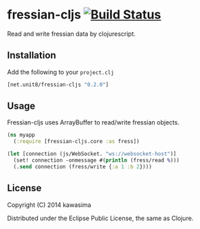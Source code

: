 # fressian-cljs [![Build Status](https://travis-ci.org/kawasima/fressian-cljs.png?branch=master)](https://travis-ci.org/kawasima/fressian-cljs)

Read and write fressian data by clojurescript.

## Installation

Add the following to your `project.clj`

```clojure
[net.unit8/fressian-cljs "0.2.0"]
```

## Usage

Fressian-cljs uses ArrayBuffer to read/write fressian objects.

```clojure
(ns myapp
  (:require [fressian-cljs.core :as fress])

(let [connection (js/WebSocket. "ws://websocket-host")]
  (set! connection -onmessage #(println (fress/read %)))
  (.send connection (fress/write {:a 1 :b 2})))
```

## License

Copyright (C) 2014 kawasima

Distributed under the Eclipse Public License, the same as Clojure.

